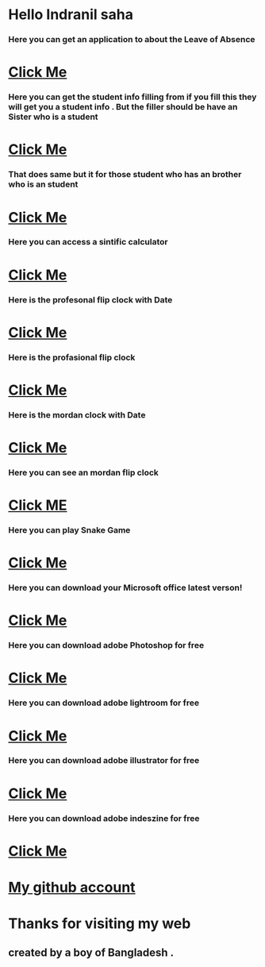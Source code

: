 
# Hello Indranil saha 
### Here you can get an application to about the Leave of Absence
# [ Click Me ](https://indranilsaha84.github.io/application) 
### Here you can get the student info filling from if you fill this they will get you a student info . But the filler should be have an Sister who is a student
# [ Click Me ](https://indranilsaha84.github.io/sealf%201)
### That does same but it for those student who has an brother who is an student
# [ Click Me ](https://indranilsaha84.github.io/sealf%202.html)
### Here you can access a sintific calculator
# [ Click Me ](https://indranilsaha84.github.io/sintific%20calculator.html)
### Here is the profesonal flip clock with Date
# [ Click Me ](https://indranilsaha84.github.io/profasional%20flip%20clock%20with%20date.HTML)
### Here is the profasional flip clock 
# [ Click Me ](http://indranilsaha84.github.io/profasional%20flip%20clock.HTML)
### Here is the mordan clock with Date
# [ Click Me ](http://indranilsaha84.github.io/mordan%20flip%20clock%20with%20Date.HTML)
### Here you can see an mordan flip clock
# [ Click ME](https://indranilsaha84.github.io/clock.HTML)
### Here you can play Snake Game 
# [Click Me ](https://indranilsaha84.github.io/snake%20Game.HTML)
 ### Here you can download your Microsoft office latest verson!
# [ Click Me ](https://config.office.com/deploymentsettings)
### Here you can download adobe Photoshop for free
# [ Click Me ](https://softzar.com/adobe-photoshop-cc-2022-free-download/)
### Here you can download adobe lightroom for free
# [ Click Me ](https://softzar.com/adobe-lightroom-classic-2022/)
### Here you can download adobe illustrator for free
# [ Click Me ](https://softzar.com/adobe-illustrator-cc-2022/)
### Here you can download adobe indeszine for free
# [ Click Me ](https://softzar.com/adobe-indesign-2022-free-download/)
# [ My github account ](https://github.com/Indranilsaha84)
# Thanks for visiting my web
## created by a boy of Bangladesh .
